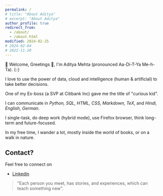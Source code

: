 ```yaml
---
permalink: /
# title: "About Aditya"
# excerpt: "About Aditya"
author_profile: true
redirect_from: 
  - /about/
  - /about.html
modified: 2024-02-25
# 2024-02-04
# 2022-11-20
---
```

<!-- About Aditya -->
<!-- ====== -->
🙏 Welcome, Greetings 👋, I'm Aditya Mehta (pronounced Aa-Di-T-Ya Me-h-Ta). (::)

I love to use the power of data, cloud and intelligence (human & artificial) to take better decisions.

<!-- I love to explore using technologies to help humans capture, transfer and implement ideas in real world. -->

One of my Ex-boss (a SVP at Citibank Inc) gave me the title of "curious kid".

I can communicate in _Python, SQL, HTML, CSS, Markdown, TeX_, and _Hindi, English, German_. 

I single-task, do deep work (hybrid mode), use Firefox browser, think long-term and future-focused.

In my free time, I wander a lot, mostly inside the world of books, or on a walk in nature.


<!-- By no means, I'm perfect and try to be less-erroneous. I enjoy solving problems and save time using technology, reducing entropy, and then serially over-thinking.  -->

<!-- My main tools are the Vim text editor, OpenBSD operating system, PostgreSQL database, Ruby language, and Firefox browser.  -->


Contact?
------
<!-- If you got interested in talking more about experiences, education, opportunities, or just hangout,I'd love to have a conversation because I believe:  -->

Feel free to connect on 

* [Linkedin](https://www.linkedin.com/in/eradityamehta)
<!-- * [Facebook](https://www.facebook.com/adityajimehta) -->
<!-- Or, schedule a meeting in my calendar [here](https://calendly.com/speakwithaditya). -->

> "Each person you meet, has stories, and experiences, which can teach something new". 


